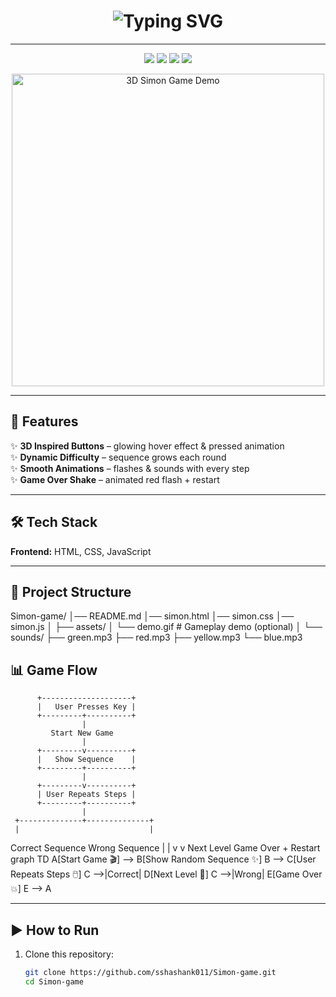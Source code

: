 <!-- Fancy Title with Typing Effect -->
<h1 align="center">
  <img src="https://readme-typing-svg.herokuapp.com?font=Orbitron&size=40&duration=3000&pause=500&color=00F7D3&center=true&vCenter=true&width=800&lines=🎮+Simon+Game+3D+Edition;Memory+Challenge+with+Animations;Built+with+HTML+%2B+CSS+%2B+JavaScript" alt="Typing SVG">
</h1>

---

<p align="center">
  <img src="https://img.shields.io/badge/HTML-5-orange?logo=html5&style=for-the-badge">
  <img src="https://img.shields.io/badge/CSS-3-blue?logo=css3&style=for-the-badge">
  <img src="https://img.shields.io/badge/JavaScript-ES6-yellow?logo=javascript&style=for-the-badge">
  <img src="https://img.shields.io/badge/License-MIT-green?style=for-the-badge">
</p>

<p align="center">
  <img src="https://media.giphy.com/media/fAnzw6YK33jMwzp5wp/giphy.gif" width="500" alt="3D Simon Game Demo">
</p>

---

## 📌 Features  
✨ **3D Inspired Buttons** – glowing hover effect & pressed animation  
✨ **Dynamic Difficulty** – sequence grows each round  
✨ **Smooth Animations** – flashes & sounds with every step  
✨ **Game Over Shake** – animated red flash + restart  

---

## 🛠️ Tech Stack  
**Frontend:** HTML, CSS, JavaScript  

---

## 📂 Project Structure  
Simon-game/
│── README.md
│── simon.html
│── simon.css
│── simon.js
│
├── assets/
│   └── demo.gif        # Gameplay demo (optional)
│
└── sounds/
    ├── green.mp3
    ├── red.mp3
    ├── yellow.mp3
    └── blue.mp3
## 📊 Game Flow

          +--------------------+
          |   User Presses Key |
          +---------+----------+
                    |
             Start New Game
                    |
          +---------v----------+
          |   Show Sequence    |
          +---------+----------+
                    |
          +---------v----------+
          | User Repeats Steps |
          +---------+----------+
                    |
     +--------------+--------------+
     |                             |
 Correct Sequence           Wrong Sequence
     |                             |
     v                             v
 Next Level                Game Over + Restart
graph TD
   A[Start Game 🎬] --> B[Show Random Sequence ✨]
   B --> C[User Repeats Steps 🖱️]
   C -->|Correct| D[Next Level 🚀]
   C -->|Wrong| E[Game Over 💥]
   E --> A


---

## ▶️ How to Run  
1. Clone this repository:  
   ```bash
   git clone https://github.com/sshashank011/Simon-game.git
   cd Simon-game


